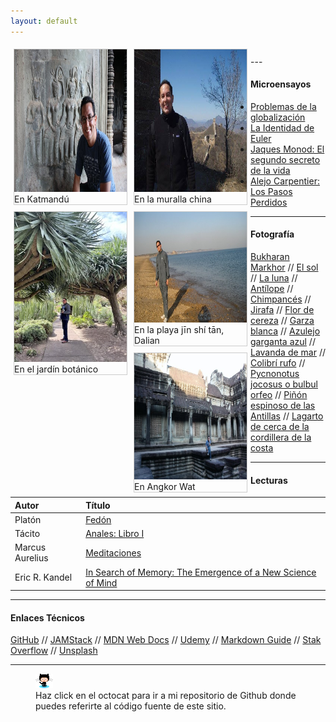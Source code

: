 ```yaml
---
layout: default
---
```

<head>
<style>
div.gallery {
  margin: 5px;
  border: 1px solid #ccc;
  float: left;
  width: 180px;
}

div.gallery:hover {
  border: 1px solid #777;
}

div.gallery img {
  width: 100%;
  height: auto;
}

div.desc {
  padding: 15px;
  text-align: center;
}
</style>
</head>
<body>
<div class="gallery">
  <a target="_blank" href="/assets/images/en_Katmandu.jpg">
    <img src="/assets/images/en_Katmandu.jpg" alt="En Katmandú" width="304" height="228">
  </a>
  <div class="desc">En Katmandú</div>
</div>

<div class="gallery">
  <a target="_blank" href="/assets/images/en_la_muralla.jpg">
    <img src="/assets/images/en_la_muralla.jpg" alt="En la muralla china" width="304" height="228">
  </a>
  <div class="desc">En la muralla china</div>
</div>

<div class="gallery">
  <a target="_blank" href="/assets/images/en_el_botanico.jpg">
    <img src="/assets/images/en_el_botanico.jpg" alt="En el jardín botánico">
  </a>
  <div class="desc">En el jardín botánico</div>
</div>

<div class="gallery">
  <a target="_blank" href="/assets/images/en_la_playa_Jinshitan_Dalian.jpg">
    <img src="/assets/images/en_la_playa_Jinshitan_Dalian.jpg" alt="jīn shí tān" width="314" height="177">
  </a>
  <div class="desc">En la playa jīn shí tān, Dalian</div>
</div>

<div class="gallery">
  <a target="_blank" href="/assets/images/en_angkor_wat.jpg">
    <img src="/assets/images/en_angkor_wat.jpg" alt="En Angkor Wat" width="302" height="202">
  </a>
  <div class="desc">En Angkor Wat</div>
</div>
</body>

<br>
---

#### Microensayos

- [Problemas de la globalización](/blog/problemas-de-la-globalizacion.md)
- [La Identidad de Euler](/blog/la-identidad-de-euler.md)
- [Jaques Monod: El segundo secreto de la vida](/blog/Jaques_Monod.html)
- [Alejo Carpentier: Los Pasos Perdidos](/blog/Alejo_Carpentier.md)

---

#### Fotografía

[Bukharan Markhor](/assets/gallery/Bukharan_markhor.jpg)
//
[El sol](/assets/gallery/El_sol.jpg)
//
[La luna](/assets/gallery/luna.jpg)
//
[Antílope](/assets/gallery/Antílope.jpg)
//
[Chimpancés](/assets/gallery/chimps.jpg)
//
[Jirafa](/assets/gallery/jirafa.jpg)
//
[Flor de cereza](/assets/gallery/flor_de_cereza.jpg)
//
[Garza blanca](/assets/gallery/Snowy-Egret.jpg)
//
[Azulejo garganta azul](/assets/gallery/Sialia-mexicana.jpg)
//
[Lavanda de mar](/assets/gallery/Sea-Lavender.jpg)
//
[Colibrí rufo](/assets/gallery/Rufous-Hummingbird.jpg)
//
[Pycnonotus jocosus o bulbul orfeo](/assets/gallery/Red-whiskered-bulbul.jpg)
//
[Piñón espinoso de las Antillas](/assets/gallery/Erythrina-corallodendron.jpg)
//
[Lagarto de cerca de la cordillera de la costa](/assets/gallery/Fence-Lizard.jpg)

---

#### Lecturas

| Autor    | Título|
| :----------- | :----------- |
|Platón      |[Fedón](/libros/fedon.md) |
|Tácito  |[Anales: Libro I](/libros/libro-i-anales-tacito.md) |
|Marcus Aurelius |[Meditaciones](/libros/meditacions.md) |
|Eric R. Kandel|[In Search of Memory: The Emergence of a New Science of Mind](https://vinaire.files.wordpress.com/2022/10/in-search-of-memory-by-kandel.pdf)|

---

#### Enlaces Técnicos

[GitHub](https://github.com/lampsacus/lampsacus.github.io)
//
[JAMStack](https://jamstack.org/)
//
[MDN Web Docs](https://developer.mozilla.org/en-US/)
//
[Udemy](https://www.udemy.com/)
//
[Markdown Guide](https://www.markdownguide.org)
//
[Stak Overflow](https://stackoverflow.com)
//
[Unsplash](https://unsplash.com/@ealeman)

---
<figure>
    <a href="https://github.com/lampsacus/lampsacus.github.io"><img src="/assets/images/octocat-icon.png"
         alt="Haz click en el octocat para ir a mi repositorio de Github."></a>
    <figcaption>Haz click en el octocat para ir a mi repositorio de Github donde puedes referirte al código fuente de este sitio.</figcaption>
</figure>
